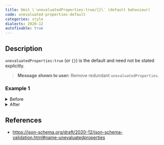 ```yaml
---
title: Omit \`unevaluatedProperties:true/{}\` (default behaviour)
code: unevaluated-properties-default
categories: style
dialects: 2020-12
autofixable: true
---
```


## Description
`unevaluatedProperties:true` (or `{}`) is the default and need not be stated explicitly.

> **Message shown to user:**
> Remove redundant `unevaluatedProperties`.

### Example 1
<details><summary>Before</summary>
```json
{
  "type": "object",
  "unevaluatedProperties": {}
}
```
</details>

<details><summary>After</summary>
```json
{
  "type": "object"
}
```
</details>

## References
* <https://json-schema.org/draft/2020-12/json-schema-validation.html#name-unevaluatedproperties>
